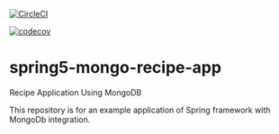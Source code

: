 [![CircleCI](https://circleci.com/gh/kunalindoliya/Spring5-mongo-recipe-app.svg?style=svg)](https://circleci.com/gh/kunalindoliya/Spring5-mongo-recipe-app)

[![codecov](https://codecov.io/gh/kunalindoliya/Spring-mongo-recipe-app/branch/master/graph/badge.svg)](https://codecov.io/gh/kunalindoliya/Spring-mongo-recipe-app)
# spring5-mongo-recipe-app
Recipe Application Using MongoDB

This repository is for an example application of Spring framework with MongoDb integration.